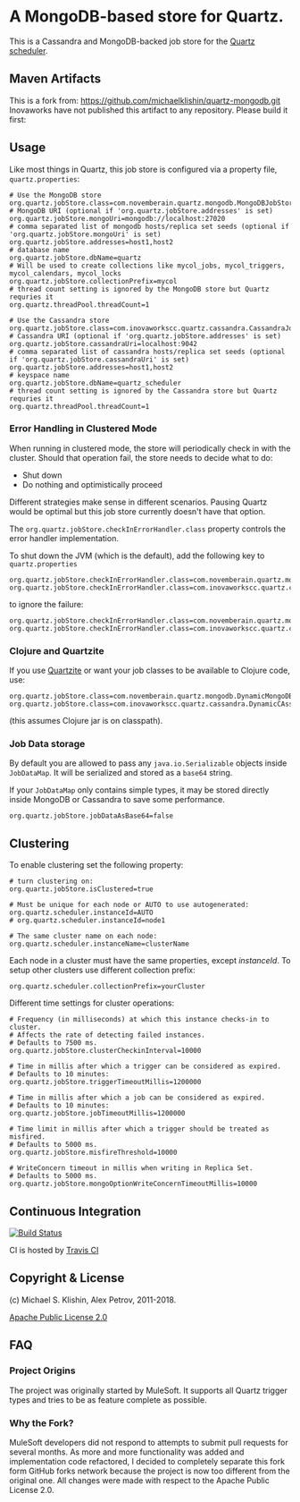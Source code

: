 # A MongoDB-based store for Quartz.

This is a Cassandra and MongoDB-backed job store for the [Quartz scheduler](http://quartz-scheduler.org/).

## Maven Artifacts

This is a fork from: https://github.com/michaelklishin/quartz-mongodb.git
Inovaworks have not published this artifact to any repository. Please build it first:



## Usage

Like most things in Quartz, this job store is configured
via a property file, `quartz.properties`:

    # Use the MongoDB store
    org.quartz.jobStore.class=com.novemberain.quartz.mongodb.MongoDBJobStore
    # MongoDB URI (optional if 'org.quartz.jobStore.addresses' is set)
    org.quartz.jobStore.mongoUri=mongodb://localhost:27020
    # comma separated list of mongodb hosts/replica set seeds (optional if 'org.quartz.jobStore.mongoUri' is set)
    org.quartz.jobStore.addresses=host1,host2
    # database name
    org.quartz.jobStore.dbName=quartz
    # Will be used to create collections like mycol_jobs, mycol_triggers, mycol_calendars, mycol_locks
    org.quartz.jobStore.collectionPrefix=mycol
    # thread count setting is ignored by the MongoDB store but Quartz requries it
    org.quartz.threadPool.threadCount=1
    
    # Use the Cassandra store
    org.quartz.jobStore.class=com.inovaworkscc.quartz.cassandra.CassandraJobStore
    # Cassandra URI (optional if 'org.quartz.jobStore.addresses' is set)
    org.quartz.jobStore.cassandraUri=localhost:9042
    # comma separated list of cassandra hosts/replica set seeds (optional if 'org.quartz.jobStore.cassandraUri' is set)
    org.quartz.jobStore.addresses=host1,host2
    # keyspace name
    org.quartz.jobStore.dbName=quartz_scheduler
    # thread count setting is ignored by the Cassandra store but Quartz requries it
    org.quartz.threadPool.threadCount=1



### Error Handling in Clustered Mode

When running in clustered mode, the store will periodically check in
with the cluster. Should that operation fail, the store needs to
decide what to do:

 * Shut down
 * Do nothing and optimistically proceed

Different strategies make sense in different scenarios. Pausing Quartz would
be optimal but this job store currently doesn't have that option.

The `org.quartz.jobStore.checkInErrorHandler.class` property controls the error handler
implementation.

To shut down the JVM (which is the default), add the following key to `quartz.properties`

    org.quartz.jobStore.checkInErrorHandler.class=com.novemberain.quartz.mongodb.cluster.KamikazeErrorHandler
    org.quartz.jobStore.checkInErrorHandler.class=com.inovaworkscc.quartz.cassandra.cluster.KamikazeErrorHandler

to ignore the failure:

    org.quartz.jobStore.checkInErrorHandler.class=com.novemberain.quartz.mongodb.cluster.NoOpErrorHandler
    org.quartz.jobStore.checkInErrorHandler.class=com.inovaworkscc.quartz.cassandra.cluster.NoOpErrorHandler




### Clojure and Quartzite

If you use [Quartzite](http://clojurequartz.info) or want your job classes to be available
to Clojure code, use:

    org.quartz.jobStore.class=com.novemberain.quartz.mongodb.DynamicMongoDBJobStore
    org.quartz.jobStore.class=com.inovaworkscc.quartz.cassandra.DynamicCAssandraJobStore

(this assumes Clojure jar is on classpath).

### Job Data storage
By default you are allowed to pass any `java.io.Serializable` objects inside `JobDataMap`.
It will be serialized and stored as a `base64` string.

If your `JobDataMap` only contains simple types, it may be stored directly inside MongoDB or Cassandra to save some performance.

    org.quartz.jobStore.jobDataAsBase64=false

## Clustering

To enable clustering set the following property:

    # turn clustering on:
    org.quartz.jobStore.isClustered=true

    # Must be unique for each node or AUTO to use autogenerated:
    org.quartz.scheduler.instanceId=AUTO
    # org.quartz.scheduler.instanceId=node1

    # The same cluster name on each node:
    org.quartz.scheduler.instanceName=clusterName

Each node in a cluster must have the same properties, except *instanceId*.
To setup other clusters use different collection prefix:

    org.quartz.scheduler.collectionPrefix=yourCluster

Different time settings for cluster operations:

    # Frequency (in milliseconds) at which this instance checks-in to cluster.
    # Affects the rate of detecting failed instances.
    # Defaults to 7500 ms.
    org.quartz.jobStore.clusterCheckinInterval=10000

    # Time in millis after which a trigger can be considered as expired.
    # Defaults to 10 minutes:
    org.quartz.jobStore.triggerTimeoutMillis=1200000

    # Time in millis after which a job can be considered as expired.
    # Defaults to 10 minutes:
    org.quartz.jobStore.jobTimeoutMillis=1200000

    # Time limit in millis after which a trigger should be treated as misfired.
    # Defaults to 5000 ms.
    org.quartz.jobStore.misfireThreshold=10000

    # WriteConcern timeout in millis when writing in Replica Set.
    # Defaults to 5000 ms.
    org.quartz.jobStore.mongoOptionWriteConcernTimeoutMillis=10000

## Continuous Integration

[![Build Status](https://secure.travis-ci.org/michaelklishin/quartz-mongodb.png?branch=master)](http://travis-ci.org/michaelklishin/quartz-mongodb)

CI is hosted by [Travis CI](http://travis-ci.org/)


## Copyright & License

(c) Michael S. Klishin, Alex Petrov, 2011-2018.

[Apache Public License 2.0](http://www.apache.org/licenses/LICENSE-2.0.html)


## FAQ

### Project Origins

The project was originally started by MuleSoft. It supports all Quartz trigger types and
tries to be as feature complete as possible.

### Why the Fork?

MuleSoft developers did not respond to attempts to submit pull
requests for several months. As more and more functionality was added
and implementation code refactored, I decided to completely separate
this fork form GitHub forks network because the project is now too
different from the original one. All changes were made with respect to
the Apache Public License 2.0.
